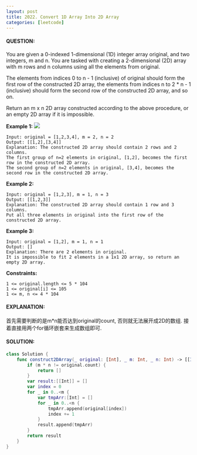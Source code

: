 ```yaml
---
layout: post
title: 2022. Convert 1D Array Into 2D Array
categories: [leetcode]
---
```

#### QUESTION:
You are given a 0-indexed 1-dimensional (1D) integer array original, and two integers, m and n. You are tasked with creating a 2-dimensional (2D) array with m rows and n columns using all the elements from original.

The elements from indices 0 to n - 1 (inclusive) of original should form the first row of the constructed 2D array, the elements from indices n to 2 * n - 1 (inclusive) should form the second row of the constructed 2D array, and so on.

Return an m x n 2D array constructed according to the above procedure, or an empty 2D array if it is impossible.

 

__Example 1:__
![](https://assets.leetcode.com/uploads/2021/08/26/image-20210826114243-1.png)
```
Input: original = [1,2,3,4], m = 2, n = 2
Output: [[1,2],[3,4]]
Explanation: The constructed 2D array should contain 2 rows and 2 columns.
The first group of n=2 elements in original, [1,2], becomes the first row in the constructed 2D array.
The second group of n=2 elements in original, [3,4], becomes the second row in the constructed 2D array.
```
__Example 2:__
```
Input: original = [1,2,3], m = 1, n = 3
Output: [[1,2,3]]
Explanation: The constructed 2D array should contain 1 row and 3 columns.
Put all three elements in original into the first row of the constructed 2D array.
```
__Example 3:__
```
Input: original = [1,2], m = 1, n = 1
Output: []
Explanation: There are 2 elements in original.
It is impossible to fit 2 elements in a 1x1 2D array, so return an empty 2D array.
```
 

__Constraints:__
```
1 <= original.length <= 5 * 104
1 <= original[i] <= 105
1 <= m, n <= 4 * 104
```
#### EXPLANATION:

首先需要判断的是m*n能否达到original的count, 否则就无法展开成2D的数组. 接着直接用两个for循环嵌套来生成数组即可.

#### SOLUTION:
```swift
class Solution {
    func construct2DArray(_ original: [Int], _ m: Int, _ n: Int) -> [[Int]] {
        if (m * n != original.count) {
            return []
        }
        var result:[[Int]] = []
        var index = 0
        for _ in 0..<m {
            var tmpArr:[Int] = []
            for _ in 0..<n {
                tmpArr.append(original[index])
                index += 1
            }
            result.append(tmpArr)
        }
        return result
    }
}
```
